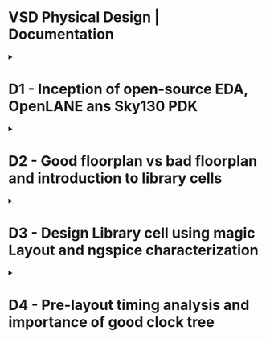 # VSD Physical Design | Documentation
<details><summary> <h1> D1 - Inception of open-source EDA, OpenLANE ans Sky130 PDK </summary><p>

<details><summary> <h1> D1_SK1 - How to talk to computers </summary><p>


<details><summary> <h2> :book: L1 - Introduction to QFN-48 Package, chips, pads, core, die and IPs</summary><p>		
The QFN-48 Package with a chip in the center is shown below. Connections are made to the boundaries of the chip through wirebonds.
		
![QN-48 Package with chip](https://user-images.githubusercontent.com/57150778/218431254-de324341-4bf1-43e9-97b5-6472ea4ce357.png)

Contents of a chip : 

i) Pads : These cells act as interfaces for signals travelling in and out of the chip.
ii) Core : This is where all the digital logic is placed.
iii) Die : It is the size of the entire chip; manufactured on Si wafer. 


![image](https://user-images.githubusercontent.com/57150778/218431961-da71e90b-a5a7-4345-aa84-be8762b517bd.png)

The two kinds of blocks on an SoC are Macros and IPs (Intellectual Properties). Macros are completely digital logic, while IP are blocks that need some level of intelligence to build.

</p>
</details>

<details><summary> <h2> :book: L2 - Introduction to RISC-V</summary><p>

### RISC-V Instruction Set Architecture (ISA)
It is the language of the computer. For a C-program to run on the hardware, the C-program is first compiled in its assembly language program. This assembly language program is converted to machine language program, (binary) which is basically electronic signals (0s and 1s) which are understood by the hardware of the computer. 

A hardware description language (HDL) is needed to replicate the Instruction Set Architecture using some RTL. HDL is the interface present between RISC-V architecture and the layout. 

![image](https://user-images.githubusercontent.com/57150778/218434578-debae85b-4371-4700-8541-730d258c081d.png)
</p>
</details>

<details><summary> <h2> :book: L3 - From Software Applications to Hardware </summary><p>	

Applications or software in our devices are implemented in the hardware chips, as described below:


Applications or software in out laptops / mobile phones are implemented in the hardware chips, like shown. 

System Software converts the application program into binary language. There are various layers of a system software.
The major components of a system software are:

1) OS: 
It handles IO operation, allocates memories. Majorly, it converts the application software to assembly language program and finally to binary language program so that it is understood by the hardware.
The outputs of the operating system are small functions in C/C++ or Java. These are input to the compiler.
		
2) Compiler : 
It converts the application software in C, C++ or Java into instructions (*.exe file),  the syntax of which depends on the type of hardware. For ex: If the hardware belongs to intel-X86, the instructions belong to X86; etc. 
		
3) Assembler:
An assembler takes in instructions and converts it into respective machine language program (Binary numbers: 1s and 0s). This binary language is fed to the hardware and accordingly, the hardware generates the output. 

![image](https://user-images.githubusercontent.com/57150778/218435817-f64b1f72-dc22-4d6e-abd6-749e1872040d.png)
</p>
</details>

</p>
</details>


<details><summary> <h1> D1-SK2 SoC design and OpenLANE  </summary><p>

<details><summary> <h2> :book: L1 - Intro to all components of open-source digital asic design  </summary><p>	

Digital ASIC design requires:

1) HDL : RTL of the function we want to implement including the RTL of all used Ips
2) CAD Tools used for electronic Design Automation (EDA)
3) Process Design Kits (PDK)

![image](https://user-images.githubusercontent.com/57150778/218443990-93629905-0fd2-46af-a6c7-cf76523a4cbd.png)


<h3> PDK </h3>

PDK acts as an interface between fabrication companies and designers. Earlier, design if an IC wad closely twined with process design kits owned by companies like TI. The need for separating design from fabrication technology led to creation of open-source PDKs (Processs Design Kits).

PDK is a collection of files for modelling the fabrication process for EDA tools. It consists of:
1) Process Design Rules - LVS, DRC checks
2) Device Models
3) Digital Standard Cell Libraries,
etc

Skywater 130nm open-pdk was introduced by Google and skywater, enabling complete ASIC design process to be open-source. 

Sky-130 nm tech node, despite being old; is still in use because of two main reasons:
1) Several applications don't need faster, advanced nodes. 130nm process has good enough performance to fit such applications. A pipelined version of RV32i CPU can achieve GHz clock. 
2) 130nm fabrication process is cheaper compared to advanced nodes.

</p>
</details>

<details><summary> <h2> :book: L2 - Simplified RTL-GDS Flow  </summary><p>

Major Implementation Steps in ASIC design flow are:
* Synthesis
* Floor/Power Planning
* Placement
* Clock Tree SYnthesis
* Routing
* Sign Off

The event of producing final layout is called "Tapeout".
![image](https://user-images.githubusercontent.com/57150778/218445851-b6ac990e-6b20-444f-9d43-2164cd7ab79a.png)

<details><summary><h3> Synthesis </h3></summary><p>

Design has to be translated into circuits having components from standard cell libraries (SCL).
The resultant circuit is a gate level netlist. It is functionally equivalent to the RTL.

![image](https://user-images.githubusercontent.com/57150778/218446318-07d5a251-0fbb-441b-b0c9-ab6d3353850b.png)

Standard Cells have a regular layout; typically all the same height with varying widths. It is an integer multiple of units called the "site width".
Each cell comes with different models or views utilized by different tools:

	1) Liberty view : electrical models like delay, power model
	2) HDL behavioral models for the cells
	3) SPICE or CDL view
	4) Layout View:
		i. GSDII (detailed View)
		ii. LEF View (abstract view)
        
![image](https://user-images.githubusercontent.com/57150778/218446473-f6b09bdd-dd3c-44ed-8125-99ee1ddeb7cb.png)
</p>
</details>

<details><summary><h3> Floor & Power Planning </h3></summary><p>

Floor and Power planning mean different things based on whether we are implementing a single component of the design (Macro) or the whole chip.
The objective is to plan the silicon area and create a robust Power Distribution Network to power the circuits.

<h4> Floorplanning </h4>

Chip Floor-Planning : The chip die is partitioned between different blocks and IO Pads are placed.

Macro Floor Planning : Macro dimensions, pin location and rows are defined. 

<h4> Power Planning </h4>

The power delivery network is constructed. The chip is powered by multiple VDD and Ground Pins. The power pins are connected to all components through rings and vertical and horizontal straps. Such parallel structures are meant to reduce the resistance and thus the IR drop; also the electromigration. Typically, the PDN used upper layers as they are thicker than lower metal layers.

![image](https://user-images.githubusercontent.com/57150778/218448464-1f20e51a-648b-4433-b8c2-a57de4fe4fe9.png)

</p>
</details>

<details><summary><h3> Placement  </h3></summary><p>

For macros we place std cells into rows, aligned with sites. Connected cells should be placed close to each other to reduce interconnect delays and to enable successful routing. 

![image](https://user-images.githubusercontent.com/57150778/218447701-c0d632c5-c5ff-4046-ad2e-c79d71d8c066.png)

Typically placement is done in 2 steps:

1) Global Placement : Finding optimal position for all cells. These positions are not necessarily legal.
2) Detailed Placement: The placement from global placement is minimally altered to be legal.
    
![image](https://user-images.githubusercontent.com/57150778/218447934-5bbc9237-41a2-457b-863d-88c51ac8ac75.png)

</p>
</details>

<details><summary><h3> Clock Tree Synthesis  </h3></summary><p>

Clock tree routing needs to be done before signal routing by creating a cock distribution network.
The goal is to deliver clock to all sequential cells while minimizing skew. This is typically implemented using an H-tree, X-tree or a fishbone structure.

![image](https://user-images.githubusercontent.com/57150778/218449271-6966e5c4-8bcd-446f-a6b6-48e5daf75597.png)

</p>
</details>

<details><summary><h3> Signal Routing  </h3></summary><p>

For each metal layer, the PDK defines:
	
i. Thickness
ii. Pitch
iii. Tracks
iv. Min width
v. Vias

![image](https://user-images.githubusercontent.com/57150778/218451009-82be9d51-83c5-4ed7-b309-04505eed0f63.png)


Most routers are grid routers, i.e., they create routes over existing tracks. Since the routing grid can be huge, the signal routing is done in two setps:

* Global Routing : Routing guides are generated.
* Detailed Routing : Routing guides are used to create actual wires. 

</p>
</details>

<details><summary><h3> Sign-Off  </h3></summary><p>

Signoff involves-

* Physical verifications:
    - Design Rule Checking (DRC) : To check that all design rules are satisfied.
    - Layout Versus Schematic Checks (LVS) : To ensure that layout is functionally equivalent to gate netlist.
* Timing Verification:
    - Static Timing Analysis (STA) : To make sure that all timing constraints are met and circuit will run at designated frequency.

</p>
</details>

</p>
</details>

<details><summary><h2> 📖 L3 - OpenLANE & Strive Chiplets  </h2></summary><p>

Using open source EDA tools presents a set of potential problems such as tool qualification, calibration, or missing tools for certain intermediate steps.
OpenLANE encounters this problem by presenting an Open-Source Flow for a True Open Source Tape-out experiment. 

An example of open everything SoCs is striV3. It makes use of open pdk, EDA tools as well as RTL. 

![image](https://user-images.githubusercontent.com/57150778/218457206-f20b49b0-c61e-474c-b614-d288fee14021.png)

Its SoC are present in various versions as described below:
	
![image](https://user-images.githubusercontent.com/57150778/218457450-010732c8-3932-4bc8-ba44-c1980f2af094.png)

	
The main objective of an open source EDA FLow is to produce a clean GDSII with no human intervention. This implies:

* No LVS Violations
* No DRC Violations
* No Timing Violations

OpenLANE presents a containersed set of tools that are containerized to function out of the box. It has two modes of operation:

* Autonomous
* Interactive
	
It can also be used for finding the best set of flow configurations for a particular design.
	
</p>
</details>

<details><summary><h2> 📖 L4 - Introduction to OpenLANE detailed ASIC Design Flow </h2></summary><p>

OpenLANE ASIC Flow : 
![OpenLANE ASIC Flow](https://user-images.githubusercontent.com/57150778/218458792-20a4b5e4-7e34-4f43-b772-46b8921b07e8.png)


<h3> RTL Synthesis </h3>
	
RTL is fed to yosys using design constraints. Yosys translates the RTL into a logic circuit using generic components.
This circuit is optimised and mapped into a standard cell library using abc. ABC has to be guided using abc scripts.
OpenLANE comes with various abc scripts referred to as "synthesis strategies". The strategies target the best area or could target the best timing, etc.

<h3> Synthesis Exploration (Utility) </h3>
	
Used to generate reports that show how the design delay and area is affected by the synthesis strategy (S1, S2, …S8). Based on this, we can pick the best strategy to continue with. 

![image](https://user-images.githubusercontent.com/57150778/218459424-8bcb6fbc-f96f-4aeb-9118-1c6949088772.png)


<h3> Design Exploration (Utility) </h3>
	
Used to sweep design configurations (>16). It generates a report as shown below that has more than 35 design metrics. Also shows the number of violations generated after generating the final layout. 
This is useful to find the best configuration for openLANE for any given design. Thus it is recommended to explore the design first and then used the obtained best configuration for this design going forward.
Ex : Exploration to find a configuration that gets a clean layout.


![image](https://user-images.githubusercontent.com/57150778/218459824-daa5b467-466a-4a04-b979-380a829ddabb.png)


<h3> Design For Testing </h3>

After synthesis we can insert a testing structure is we want our design to be ready for testing after fabrication. We can insert a scan chain using open src project Fault. It can perform:

* Scan insertion
* Automatic test Pattern Generation (ATPG)
* Test Patterns COmpaction
* Fault Coverage
* Fault Simulation

![image](https://user-images.githubusercontent.com/57150778/218460233-ea5be554-235f-4896-a62f-8c5eadfe271e.png)

	
<h3> Physical Implementation </h3>
	
It is also called automated PnR (Place and Route). It has several steps performed by the OpenROAD App.
* Floor/Power Planning
* End Decoupling Capacitors and Tap cell insertion
* Placement : Global and Detailed
* Post placement Optimization
* Clock Tree Synthesis (CTS)
* Routing : Global and Detailed
	

<h3> Logic Equivalence Checking | by Yosys </h3>
	
Every time a netlist is modified by CTS, post route optimization, etc; it must be checked for funtionality against the gate level netlist post synthesis.
	
	
<h3> Dealing with Antenna Rules Violation </h3>
	
A fabricated metal wire connected to transistor gates acts as an antenna. Charge can accumulate on it and can damage transistor gate during fabrication. To address this, the length of the wires must be limited. This is ensured by the router. However, if the router fails, there are two solutions : 
	
1) Bridging : Attatchign a higher intermediary layer
	
![image](https://user-images.githubusercontent.com/57150778/218462046-f78a338a-1eaa-4665-a191-db4a44164f75.png)

2) Adding Antenna diode cell to leak away charges
	
![image](https://user-images.githubusercontent.com/57150778/218462377-3f6ff250-d9b5-4a6f-a049-90d9e3087740.png)

As a preventative approach, OpenLANE adds a fake antenna diode next to all cells after placement. Antenna checks are done post routing (Magic). Finally, the fake antenna cells next to violating instance pins are replaced with real antenna cells from the SCL. 
	
![image](https://user-images.githubusercontent.com/57150778/218463312-fac9b846-9c9b-4b80-b792-aa142479170d.png)

	
<h3> SignOff </h3>
	
SignOff involves STA, DRC and LVS checks.

Timing Signoff is done by performing RC extraction to generate spef file. Then, STA is done using OpenSTA to generate timing reports.

![image](https://user-images.githubusercontent.com/57150778/218463959-af2c8a36-c684-441a-a90f-3732bdea81f7.png)
	
	
DRC is perfomed in magic. LVS checks are performed in Netgen and Magic.
	
	
	
</p>
</details>

</p>
</details>


<details><summary><h1> D1-SK3 - Get familiar to open-source EDA tools  </h1></summary><p>
<details><summary><h2> :computer: L1 - OpenLANE Directory structure in detail </h2></summary><p>

Working dir : 

![image](https://user-images.githubusercontent.com/57150778/218501720-dd6a2e5e-a965-4620-9926-41837ffa2314.png)



![image](https://user-images.githubusercontent.com/57150778/218501794-855f4a1a-8866-45c4-a727-b34393be8e32.png)

skywater-pdk : has all pdk related files - tech lef, tech files, std cell lefs, etc; made to work with commercial EDA tools.

open_pdks : It has a set of scripts and files to convert foundry level pdk to be compatible with open source EDA tools. 

sky130A : PDK variant made compatible to open source environment.

![image](https://user-images.githubusercontent.com/57150778/218515570-11530b38-b588-4e60-b6b2-dffaff619760.png)
![image](https://user-images.githubusercontent.com/57150778/218516877-6ee3ceca-89c2-46ed-a33d-b41e87738373.png)

Similarly, std cell lef and tech lef are present in:
![image](https://user-images.githubusercontent.com/57150778/218518481-aa224e8e-87b5-4314-b380-c63ea0cd0030.png)

work dir : 

![image](https://user-images.githubusercontent.com/57150778/218501861-fd5e6c65-e2e6-4640-a747-548ca08ab4ad.png)

	
</p>
</details>


<details><summary><h2> :computer: L2 - Design Preparation Step </h2></summary><p>

In the work directory openlane/designs many designs are present. The current design is picorv32A.

![image](https://user-images.githubusercontent.com/57150778/218528721-fa5f883b-28a3-473f-b5f2-622ed2cb680b.png)

The src directory consists of rtl netlist for the design and sdc file.

![image](https://user-images.githubusercontent.com/57150778/218530365-66ba4807-0614-4d84-a3f9-e9e933aaf039.png)

sdc file contents : The target clock period for the design is 20ns (50 MHz)

![image](https://user-images.githubusercontent.com/57150778/218530684-10c8bc4b-30d7-4cd8-aca2-e1a3443c5e6b.png)

config.tcl overrides default switches of openlane flow:

![image](https://user-images.githubusercontent.com/57150778/218531097-d94e1a30-582b-4d74-97a2-08fa649b5057.png)

The settings in sky130_fd_sc_hd_config.tcl override the switches in config.tcl such that the final clock period setting is 24.73 ns.

![image](https://user-images.githubusercontent.com/57150778/218532159-617bc5b9-b0ae-4d4f-abb0-4379174b4794.png)

<h3> Design Preparation </h3>

![image](https://user-images.githubusercontent.com/57150778/218534533-54cef366-b7c2-40c7-b29b-36aba797a1b6.png)



</p>
</details>

<details><summary><h2> :computer: L3 - Review Files After Design prep and run synthesis </h2></summary><p>

All the input lefs are merged into one file using mergeLef.py. The resultant merged.lef is present in:

![image](https://user-images.githubusercontent.com/57150778/218534885-4e97a7f0-2e91-4764-bd95-edf3c1c6598c.png)

The output config file containing all the switches applied is also present in the runs/<timestamp> directory:

![image](https://user-images.githubusercontent.com/57150778/218542857-2fa831d4-a522-4ce9-806a-bd3d69254825.png)

The cmds.tcl file contains commands run in the tool:

![image](https://user-images.githubusercontent.com/57150778/218542959-c8e43e54-dc2e-45dc-93eb-7b072804d136.png)

<h3> run_synthesis </h3>

![image](https://user-images.githubusercontent.com/57150778/218543049-b500a557-f3ab-4f73-95b6-889bf1d8683a.png)


</p>
</details>

<details><summary><h2> :computer: L5 - Steps to characterize synthesis results </h2></summary><p>

The resultant synthesized gate netlist and the mapped lef file are present in the runs/13-02_17-46/results/synthesis dir:

![image](https://user-images.githubusercontent.com/57150778/218543575-095518b9-93f4-486f-a4f1-3cdb521a2629.png)

synthesized netlist : 

![image](https://user-images.githubusercontent.com/57150778/218545405-7d262cca-6de3-40a5-a1bf-56dddc506b11.png)

The cell stats and timing reports can be seen in runs/13-02_17-46/reports/synthesis dir:

![image](https://user-images.githubusercontent.com/57150778/218543757-0cccd44a-87d6-4498-8e21-0459ef4e4972.png)

The cell stats are present in 1-yosys_4.stat.rpt

![image](https://user-images.githubusercontent.com/57150778/218545105-b2333545-b793-4a99-8bd0-ebd0dfe6d727.png)

The timing status post synthesis can be seen in 2-opensta.timing.rpt.The worst paths are reported in a descending order or negative slack.

![image](https://user-images.githubusercontent.com/57150778/218545476-02550855-cb17-49c5-8453-defd056edcc3.png)

Since the timing is violated for setup, synthesis is performed again by increasing target clock_period to 50. 

![image](https://user-images.githubusercontent.com/57150778/219638404-ac9b9929-67cf-474d-bca1-97c1eaefd3ba.png)

The new timing rpt for max path is shown below:

![image](https://user-images.githubusercontent.com/57150778/219643149-17393532-7176-4162-a0dc-db67b7ac4d7a.png)

New cell stats : 
	
![image](https://user-images.githubusercontent.com/57150778/219644413-f7518fe5-0bbc-4d82-8596-cdbc410b2c64.png)

area : 
	
![image](https://user-images.githubusercontent.com/57150778/219644786-a94a7a70-7d5e-494c-9813-e4b75ee65696.png)
	
	
</p>
</details>

</p>
</details>

</p>
</details>

<details><summary><h1>D2 - Good floorplan vs bad floorplan and introduction to library cells</h1></summary><p>

<details><summary><h1> D2-SK1 - Chip Floor planning Considerations </h1></summary><p>

<details><summary><h2> :book: L1 - Utilization Factor and Aspect Ratio </h1></summary><p>

1) Define width and height of core and die:
First step of physical design flow is to define the width and height of the core and the die.

<img src="https://user-images.githubusercontent.com/57150778/219647019-f9e03b89-7916-480d-ba27-91d2f7481272.png" width="450">

Consider a basic netlist as shown : 
	
<img src="https://user-images.githubusercontent.com/57150778/219647202-c0c18d24-fc05-41d8-ac63-b5f48e52720d.png" width="350">
			
We use the physical dimensions of the std cells to calculate the total area occupied by the netlist on the silicon wafer.  For ex : min area occupied by the current netlist:
	
<img src="https://user-images.githubusercontent.com/57150778/219647401-6835ae82-95f9-4528-b556-554751e79702.png" width="250">

Consider a silicon wafer with many dies. A die is a small semiconductor material specimen on which the fundamental circuit is fabricated. The die contains the core on which all digital logic is placed.

<img src="https://user-images.githubusercontent.com/57150778/219648341-878d6791-d2fd-4df3-b93f-7cd9e0a38c8e.png" width="350">
	
Suppose we select the core area such that the netlist occupied the core completely (100% utilization).

<img src="https://user-images.githubusercontent.com/57150778/219648277-902d44c8-1d27-4dab-81af-2cba7bc5df83.png" width="200">
		
Utilization Factor = (Area occupied by the netlist) / (Total area of the core)
		
In this case, the utilization factor = 1.
Practically, we go for 50-60% utilization. U.F. = 0.5-0.6. The remaining area is left for optimization, placing additional cells, etc.
		
Aspect ratio = Height / Width
				
In this case, aspect ratio = 1, implying that the chip is a square shape.


</p>
</details>

<details><summary><h2> :book: L2 - Concept of Pre-placed cells </h1></summary><p>

1) Defining Locations of Pre Places Cells
	
	a. What are pre placed cells?
		Consider some combinational logic cloud that translates to a large number of gates (50K-100K).
		We need not implement this as a part of the main circuitry. We can implement is separately; or even granularize the circuit itself (dividing the 100K gates into two blocks each of 50K gates).

<img src="https://user-images.githubusercontent.com/57150778/219649097-e6fea8df-ed5d-4061-8d1c-7670c018b5e8.png" width="500">

<img src="https://user-images.githubusercontent.com/57150778/219649178-a151fe8e-eefb-48fa-b1c9-cfdac5d76c7e.png" width="300">

We can now implement both these blocks independently. The IO pins are extended to the boundary and then we can Blackbox the two modules such that the internal circuitry is no longer visible.

<img src="https://user-images.githubusercontent.com/57150778/219650594-e6f49c3e-2488-4622-a718-a1e431ba2b3e.png" width="450">

<img src="https://user-images.githubusercontent.com/57150778/219650718-4dc8e988-cd29-4abf-a2b8-b1f04ab8f375.png" width="400">
	
These blocks when implemented separately, can be re-used in the top-level netlist multiple times.
			
Similarly IPs like memory, clock gating cell, comparator, mux, etc are available which can be implemented once and instantiated multiple times onto the netlist. 
These cells are placed onto the chip and their placement is fixed before the actual placement of std cells. Thus these are referred to as Pre-Placed Cells.
			 
b. Defining placement of Pre-Placed Cells:
	
We look at the placement of IO pins for the entire block and the interaction of the blocks with the remaining core logic to decide where to fix the position of the pre-placed cells.

<img src="https://user-images.githubusercontent.com/57150778/219650924-803af858-2216-49ff-bc4c-37a932de81f8.png" width="500">


</p>
</details>

<details><summary><h2> :book: L3 - De-coupling Capacitors </h1></summary><p>

Once the positions of pre-placed cells are fixed, we need to surround them with decoupling capacitance.
	
<h3>Need for decaps </h3>
	
When a logic cell switches, suppose it goes from 0 ->1, its internal capacitors need to be charged to represent logic 1. And this charge is provided by the supply voltage. Thus the VDD supply needs to supply the charge to all cells switching from logic 0 to logic 1.
Similarly, the VSS is responsible to handle all the discharge current for cells switching from logic 1 to logic 0.
But since there is a voltage drop across the power grid, the voltage that appears at std cells is lower (0.7 or 0.8 volts, say). Thus the internal capacitances cannot be charged to more than 0.8 volts. In order for this 0.8 volts to be detected as logic 1, it should be within the noise margin range of output logic. 

<img src="https://user-images.githubusercontent.com/57150778/219651832-0103ae31-05b1-47a3-a12d-a090d4a6809d.png" width="500">

<h3> Noise Margin </h3>
For any signal to be detected as logic 1, it needs to lie between Vih and Voh range, and so on….
		
Vil to Vih is undefined region as a signal appearing in this range can convert to any logic level. This is an issue due to a large physical distance from the main power supply to the std cells under consideration.

![image](https://user-images.githubusercontent.com/57150778/219652078-4c26d6fd-b871-4697-8478-180cdc2facd0.png)

Decoupling Capacitors:
	These are huge capacitors which are completely charged to the power supply. When the circuit switched, it can get the required current from the decoupling capacitor, since these are placed physically close to the logic circuitry and help to decouple the logic from power supply. 
	The decaps replenish the charge when surrounding cells are not switching. 

<img src="https://user-images.githubusercontent.com/57150778/219652229-524d13b7-cabd-4401-896f-adddfc64c9f3.png" width="500">

Pre placed cells are thus surrounded by decaps.

<img src="https://user-images.githubusercontent.com/57150778/219652318-9326b451-4053-4d71-b159-88c2266041d1.png" width="400">

	
</p>
</details>

	
<details><summary><h2> :book: L4 - Power Planning </h1></summary><p>

Decaps take care of local communication. For global communication, we need power planning. Suppose a macro o/p (16 bit bus) is input to another macro, where it is inverted. The goal is to ensure that the shape of the signal is maintained from the driver to the receiver.
	
<img src="https://user-images.githubusercontent.com/57150778/219652942-5fa64e7c-8819-49d2-9609-fcfa5e504d66.png" width="600">

	
All power lines are tapped to VDD and all ground lines are tapped to ground. Since we can't have many decaps placed all over the chip, the power supply needs to supply the power to retain the signal shape from driver to receiver. The power supply is distance from the signal line so there is possibility of <b>voltage drop</b>. Assuming the signal to be a 16 bit bus being inverted. Initially, each bit of the line is a capacitor charged to VDD or discharged to ground. When all VDD caps discharge to 0 and all caps at 0 charge to VDD; since we have a single ground line for all bits, we observe a bump in the voltage. If this bump voltage exceeds the noise margin, it may lead to undefined state. This phenomena is called <b>ground bounce</b>.
	
<img src="https://user-images.githubusercontent.com/57150778/219652991-ea961534-9516-4738-8dc1-f945c0fe6f2a.png" width=500>

	
Similarly when many caps charge at the same time through the same line, we may observe a voltage droop. This can also lead to an undefined state if it goes lower than noise margin. 
	
<img src="https://user-images.githubusercontent.com/57150778/219653122-47a28e6d-6644-40a7-9402-ac42adc4ea6e.png" width="500">

	
Both these problems arise since the power supply comes from only one point. This can be solved by having multiple power supplies to provide charging current and multiple ground lines to drain discharging current. This is a PG mesh.
	
<img src="https://user-images.githubusercontent.com/57150778/219653231-eac58bf8-7eb6-4d7d-a26a-47fc48963863.png" width="450">

<img src="https://user-images.githubusercontent.com/57150778/219653334-a5969fca-6eba-4790-9d7f-c0d348429462.png" width="450">


</p>
</details>	

<details><summary><h2> :book: L5 - Pin placement and logical cell placement blockage </h1></summary><p>

Consider the following circuit where blocks a, b and c are preplaces cells. The connectivity information of different gates is available in the netlist. 
	
<img src="https://user-images.githubusercontent.com/57150778/219654331-089cac84-43fd-4ccb-a2f0-4aab4cf94a19.png" width="400">

	
Suppose we put all IP ports on left and OP ports on the left. The ordering of IP and OP ports depends on where we plan to place the cells. Pin placement needs good understanding of the functionality of the design. This creates a handshaking between the frontend and backend team. 
	
<img src="https://user-images.githubusercontent.com/57150778/219654443-bb9bfb95-4446-4713-bcb5-e61dd3d5ed77.png" width="400">
	
The clock ports are bigger than signal ports since these drive the flops in the complete chip continuously. Bigger ports offer lower resistance. 

<h3>Logical Cell Placement Blockage:</h3>

Next, we add a logical cell placement blockage in the area outside the core since this area  is reserved for IO pins.

<img src="https://user-images.githubusercontent.com/57150778/219654549-e3afdd47-ff60-4206-97b4-3f0abf3a8201.png" width="400">

</p>
</details>

<details><summary><h2> :computer: L6 Steps to run floorplan using OpenLANE </h1></summary><p>

Information about all the available switches is present in README.md:

![image](https://user-images.githubusercontent.com/57150778/219656292-5a294f12-f695-4133-a909-798c1a97f559.png)

floorplan.tcl in configuration/ contains all the switches applied:

![image](https://user-images.githubusercontent.com/57150778/219657567-9e89c978-e5c2-4fff-aba9-f596ae1da759.png)

![image](https://user-images.githubusercontent.com/57150778/219658100-9afde7ff-e1ce-45af-9337-e0f5c7e2f8c6.png)

Running floorplan in OpenLANE:

![image](https://user-images.githubusercontent.com/57150778/219659187-bb008a0a-c630-4d92-8726-e949418568be.png)

	
</p>
</details>

<details><summary><h2> 💻: L7 - Review floorplan files and steps to view floorplan </h1></summary><p>

The core and die_area can be viewed in reports:

![image](https://user-images.githubusercontent.com/57150778/219694028-d4d6036d-9eaa-48a0-b9f1-ae03b00e4a09.png)

Floorplan def contents:
	
1) Die Area and std cell rows:
	
<img src="https://user-images.githubusercontent.com/57150778/219695202-aa1882b6-00a9-43bd-bf75-633a3daa4b43.png" width=500>
	
2) Tracks for metal routes

<img src="https://user-images.githubusercontent.com/57150778/219695587-18536270-d04c-4b5e-a8a3-ea6ab15f0402.png" width=400>
	
3) Std cells - unplaced

<img src="https://user-images.githubusercontent.com/57150778/219695822-dea8f3d0-1d19-4543-900a-b414f0ec4730.png" width=350>

4)  Decaps and tap cells placed and fixed:

<img src="https://user-images.githubusercontent.com/57150778/219696270-5f613771-7934-44ad-82fc-7e5e3b38b675.png" width=450>
	
5) Placed IO Pins

![image](https://user-images.githubusercontent.com/57150778/219697054-957aeaa1-a496-4cf5-8014-6411d1857e90.png)

6) Signal nets with logical connectivity-
	
![image](https://user-images.githubusercontent.com/57150778/219697356-7b2067dc-f967-44ec-a3b4-57e09cb05482.png)

The finally applied switches for core utilization, and horizontal and vertical metals for IO pins can be viewed in config.tcl:
	
![image](https://user-images.githubusercontent.com/57150778/219699348-e55e1acb-6d53-4396-929a-bde9c553626f.png)

	
</p>
</details>

<details><summary><h2> 💻: L8 - Review floorplan layout in magic </h1></summary><p>

Launching magic to view floorplan:

![image](https://user-images.githubusercontent.com/57150778/219699843-5c4d0c79-e770-46f0-9545-3709257b524d.png)

Reviewing Floorplan:

![image](https://user-images.githubusercontent.com/57150778/219724780-adc88d8a-5c92-4a41-b7dc-02b868732050.png)

Zooming in to show pin placement, decap cells and tap cells. All the logic cells are unplaced.


![image](https://user-images.githubusercontent.com/57150778/219726746-74989591-5ad7-4726-a484-0b7aa0b3f16d.png)

	
</p>
</details>

</p>
</details>

<details><summary><h1> D2_SK2 - Netlist Binding and placement </h1></summary><p>

<details><summary><h2> :book: L1 - Netlist Bindign and initial place design </h2></summary><p>

Binding netlist with physical cells

All cells in the netlist are rectangular blocks, whose sizes, delays, functionality, etc are defined in the library.
	
<img src="https://user-images.githubusercontent.com/57150778/219709788-7c26d367-8fc7-4f57-bc5d-6bc0a29146c0.png" width=400>

The library also has various flavors of the cells, which might be varying in sizes and delays because of having lower resistance paths.
	
<img src="https://user-images.githubusercontent.com/57150778/219709839-872ea2a9-c01e-4a6e-a42e-17b0c92947f5.png" width=500>

	
The obtained shapes and sizes of each gate are placed on the floorplan. Pre-placed cells are already present. It is taken care that pre-placed cells are not touched, and no other cells are placed in that area.
Cells interacting to IO ports are placed close to them. Additionally, interacting gates are placed close to each other to minimize route lengths and thus signal delays. 

<img src="https://user-images.githubusercontent.com/57150778/219710014-b579f973-b98d-4f58-ba78-8f29e7107f89.png" width=500>
	
</p>
</details>

<details><summary><h2> :book: L2 - Optimize placement using estimated wirelength and capacitance  </hs></summary><p>
	
Since some interacting cells are placed far away, we calculate the capacitances of estimated wire lengths. Long routes can read to loss of signal strength. Thus, to maintain signal integrity, we add repeaters in long routes. This increases the area of the floorplan.
Higher the value of the wire cap, worse the slew since charge needed to charge the capacitor is high. 

<img src="https://user-images.githubusercontent.com/57150778/219710457-94168a36-2391-4750-aaf8-eba82c0f3e3b.png" width=500>

We need to optimize this to minimize the number of repeaters

	
</p>
</details>
	
<details><summary><h2> :book: L3 - Final Placement Optimization  </hs></summary><p>
	
The repeaters reproduce the signal and send it to the required logic cell. Certain logic can be abutted to minimize signal delays, if the logic works at very high speed, etc. 

<img src="https://user-images.githubusercontent.com/57150778/219710936-939da12f-ee29-443d-90db-2b286fe4082d.png" width=500>

Once placement is optimized by adding buffers on long routes, since the clock tree has not been built, we need to check the setup timing analysis of data path. This assumes ideal conditions that all route delays and clock arrival time to flipflops are zero.  We need to make timing meet at this stage since routing would make the timing worse.

	
</p>
</details>	

<details><summary><h2> :book: L4 - Need for libraries and characterization  </hs></summary><p>
	
Synthesis is the first step in ASIC design flow in which we reproduce the functionality of an RTL using legal hardware. The next step is floor-planning. Here we decide the size of the core and die. This completely depends on area covered by the gates in the netlist and thus, depends on the shapes and sizes of standard cells. Next, during placement, we need to place the logic cells such that the initial timing is met. Next, during CTS, we need zero skew on clock pins across the entire design. Here we need clock buffers to ensure that clock signal has equal rise and fall times. Finally while routing, certain properties of the cells need to be taken care of and determine the type of routing. In signoff Static Timing Analysis, we need timing tables for all std cells. In all the steps, the properties of logic gates are important. These gates are collectively available in a library. Hence, library characterization is important.
	
	
![image](https://user-images.githubusercontent.com/57150778/219711315-58055fa8-6c78-4e28-a133-74f39e4993d3.png)


</p>
</details>
	
<details><summary><h2> :computer: L5 - Congestion Aware Placement using RePlace  </h2></summary><p>		

Placement in OpenLANE occurs in 2 stages  - 
	
1) Global Placement : This is a coarse placement and there is no legalization. Main objective is reducing the wirelength. The parameter used for this is HPWL (Half parameter wire length).
	
2) Detailed placement : The std cells placement is legalized.
	
In openLANE, there are different tools available to run both these steps. 
Legalization implies that std cells should be exactly inside the rows and abutted with each other; and there should be no overlaps. Legalization is more required from a timing point of view. 

In "run_placement", first global placement is run. 

<img src="https://user-images.githubusercontent.com/57150778/219712069-88ab5a5b-50c6-46ac-b5ce-93135cb4bcce.png" width="300">

The objective is to converge the "overflow". If the overflow value decreases, the placement is going correctly.

Final placement stats:

<img src="https://user-images.githubusercontent.com/57150778/219713458-8548aa43-c993-4a81-8d9f-4b86c743e627.png">

Optimization of placement by buffer insertion, cell resizing:

<img src="https://user-images.githubusercontent.com/57150778/219716128-0b4d3492-3df6-41bf-b13d-d879c514d493.png">

Launching magic to view post placement def-

<img src="https://user-images.githubusercontent.com/57150778/219715005-d187cfc8-c9a7-4b60-823d-78aa71977bd7.png">

Magic Layout : 

![image](https://user-images.githubusercontent.com/57150778/219719682-54e624f4-4552-4a3c-a7cf-2bef7090efd3.png)


All the standard cells are placed in std cell rows. There are no DRCs.

<img src="https://user-images.githubusercontent.com/57150778/219723388-5cf08c87-4053-4cbb-9df0-da2ebde86825.png" width=500>
	
PDN : Vpwr, Vgnd vertical stripes added in metal4 and horizontal stripes in metal5. Followpins present in metal1 and vias are stacked from metal1 to metal4.

![image](https://user-images.githubusercontent.com/57150778/219720566-05f54d8e-0830-472a-95d6-52d271a9918b.png)

<img src="https://user-images.githubusercontent.com/57150778/219721621-a705f4a6-3782-4557-85f8-b44182559e15.png" width=400>


Placement Def showing tech via definitions and std cell placement added:

<img src="https://user-images.githubusercontent.com/57150778/219717278-f07496a3-33a0-4977-83e4-c52897f84a37.png" width=600>

Repeaters added for optimizing timing post placement:

<img src="https://user-images.githubusercontent.com/57150778/219717467-58ca1d78-3b51-40b6-9443-cadae5808e73.png" width=600>

PDN added :

![image](https://user-images.githubusercontent.com/57150778/219717755-1f809efc-6e70-45e0-a43b-94243537a813.png)


</p>
</details>

	
</p>
</details>

<details><summary><h1> D2_SK3 Cell Design and Characterization Flows  </h1></summary><p>		

	
<details><summary><h2>:book: L1: Inputs for cell design flow </h2></summary><p>		

Standard cell information is available in a library. A library also has information about decaps, macros, IPs, etc.
The library also has cells with different functionality and sizes. The varying sizes are die to varying drive-strengths. 
The cells may also vary in threshold voltages. This variation in threshold voltage determines the speed of the cell.
	
<img src="https://user-images.githubusercontent.com/57150778/219728804-be7fb654-45b9-4ae6-b274-63d7e3f3fa7e.png" width=500>
	

Cell Design Flow (Inverter Cell):

Inputs : 

1) Process Design Kits (PDKs)
	
2) DRC and LVS rules  :A few examples of DRC checks are shown below. These are needed specifications for the std cell to get fabricated. Actual value is the drawn value.
	
<img src="https://user-images.githubusercontent.com/57150778/219729006-e854dcd3-598d-417e-b275-fe381a32be37.png" width=600>

	
3) SPICE Models: The circled values are obtained from the foundry. These are spice model parameters. The spice model files are also provided by the foundry. 
	
<img src="https://user-images.githubusercontent.com/57150778/219729335-f85124a2-ca75-4cd1-9b0a-d89c8d77e268.png" width=500>
	
</p>
</details>	
	
<details><summary><h2>:book: L2: Circuit Design Step </h2></summary><p>		

Inputs to cell design flow:

4) Library and User defined specs
	
The separation between, the power and ground rail determines the cell height. And it is up to the library developer to see that the cell height is maintained. Cell width depends on the timing information - wider cell have higher drive strengths. Higher drive strength cells can drive longer wires.
Another user defined specification is supply voltage. The top level designer decides the supply voltage for a design and the library designer has to make sure that the std cells operate at this supply voltage. He has to take care of the noise margin levels with respect to this supply voltage.
There can be specifications for metal layers for certain libraries (ex : certain libraries being needed to be built under certain metal layers, contacts to be present on M3,4,5,etc).
Pin Locations might also have user defined specifications like being located near the power and ground rail. Library designer has to make sure of it.
Drawn gate length can also be specified by the user. 
	
<img src="https://user-images.githubusercontent.com/57150778/219730122-339ac35d-c3e6-45bd-a34e-5b47ac3721db.png" width=300>

	
Design Steps:

1) Circuit Design:
	First step is to implement the function itself. The next step is to ensure that the cell meets the library requirement. For example, the (Wp/Lp) / (Wn/Ln) ratio is formulated as : 
		
<img src="https://user-images.githubusercontent.com/57150778/219730283-6f7e1c85-92b7-4c79-95ea-ddff6163002e.png" width=250>
		
We can have designated values of this ratio based on the required values of the switching threshold (Vm~0.98) specified by the designer. Switching threshold is the value at which Vin = Vout.
Or, a library designer can have specifications such as drain current value. These are all circuit design steps, based on spice simulations. 
The output of the circuit design step is the circuit description language : CDL.
	

</p>
</details>

<details><summary><h2>:book: L3: Layout Design Step </h2></summary><p>		

Layout Design Step : 

i) Implement the function by a set of transistor connections.
ii) Derive the pmos network graph and the nmos network graph. 

<img src="https://user-images.githubusercontent.com/57150778/219731284-b8733b8e-722c-4e63-af06-22b4653cb1d1.png" width=400>

	
iii) Obtain the Euler's path : Euler's path is the path that is being traced only once. In this case the Euler's path is A-C-E-F-D-B.
iv) Next we draw a stick diagram out of this Euler's path where the polysilicon inputs are placed in the order of the Euler's path. And then the circuit connections are made.
v) Next the stick diagram is converted to a layout while adhering to DRC rules from the foundry and user defined specifications given by the top level designer. 
	
![image](https://user-images.githubusercontent.com/57150778/219731469-c9d9a924-872f-41d0-8013-6f5789a90a59.png)

	
This hand drawn layout is loaded into a tool like Magic : 
	
<img src="https://user-images.githubusercontent.com/57150778/219731630-8abd526b-15db-47a0-b7dc-0562263631bd.png" width=350>
	
	
With this final layout we have the cell height and width and other user defined specifications like drain current, pin locations, etc. 
vi)  The final step is to extract the parasitics of this layout and characterize it in terms of timing. The output of the layout design will be GDSII, Lef files and extracted spice netlist (.cir), containing resistance and capacitance of each element in the layout.

The next step is characterization of std cells to get timing, noise and power dotlibs. It also contains the functionality of the circuit. 

	
</p>
</details>

<details><summary><h2> :book: L4: Typical Characterization Flow </h2></summary><p>		

For a characterization flow (of, say, a buffer cell), we have the following inputs : 
1) Layout:
	
<img src="https://user-images.githubusercontent.com/57150778/219732755-1b309fcc-6a39-4068-80ec-9fe4afcaf1da.png" width=350>

2) Circuit description : 

![image](https://user-images.githubusercontent.com/57150778/219732979-ecaa0a67-4da7-443c-9c38-51b91c0ad13e.png)
	
3) Spice extracted netlist and subckt definitions. The subckt contains spice models containing characteristics of the nmos or pmos transistors-

![image](https://user-images.githubusercontent.com/57150778/219733048-df75ce89-2697-471d-b702-c0172c2faa0c.png)
	
	
Characterization Setup
Step 1) Read the spice model files.
Step 2) Read in the extracted spice netlist.
Step 3)  Define the behavior of the buffer.
Step 4) Read the subckt files of the inverter
Step 5) Attach the necessary power sources.
Step 6) Apply the stimulus.
Step7 ) Provide necessary output capacitances. For ex, in NLDM models, the output capacitances are varied in a range. 
Step 8) Provide the necessary simulation command. Ex: ."tran 10e-12 4e-09 0e-00", ".dc …."
Step 9) All these inputs are fed as a configuration file called GUNA . The software generates timing, noise and power liberties. 
	
	
</p>
</details>
	
</p>
</details>

<details><summary><h1> D2_SK4 General timing characterization parameters </h1></summary><p>		
<details><summary><h2> :book: L1: Timing threshold definitions </h2></summary><p>		

Timing threshold definitions:
These are variables pertaining to any input waveform that we apply:
Consider the IP and OP waveforms of an inverter as shown
• slew_low_rise_thr :  typically 20% - "low" implies values close to logic 0. The slope of rising waveform is calculated between slew_low_rise_thr and slew_high_rise_thr.

• slew_high_rise_thr: Typically, 20% from the logic 1 level

• slew_low_fall_thr :  20% from logic 0 level of a falling waveform

• Slew_high_fall_thr : 20% value from logic 1 of a falling waveform
 
![image](https://user-images.githubusercontent.com/57150778/219735528-24e75f72-7d52-426e-b3f3-b634436bf90e.png)

	
• in_rise_thr: Assume an input waveform used for transient simulation of  a buffer as shown. Propagation delay is defined between in_rise_thr and out_rise_thr for a rising waveform. It is typically 50%.

• out_rise_thr : 50% value of the output rise waveform.
	
![image](https://user-images.githubusercontent.com/57150778/219735295-9bd9b6b9-fc92-475e-9d76-be6124b0a173.png)

	
• in_fall_thr :  Consider a fall waveform input to buffer and output waveform as shown. This value is typically 50%

• out_fall_thr : Also, 50%. Fall delay = out_fall_thr - in_fall_thr
	
![image](https://user-images.githubusercontent.com/57150778/219735944-253afbe7-c74c-4e7b-9d62-e83126788738.png)

	
</p>
</details>	
	
<details><summary><h2> :book: L2: Propagation delay and transition time </h2></summary><p>		

Consider a buffer cell. Propagation delay, generally can be calculated as:
Td = out_rise_thr - in_rise_thr
Or,
Td = out_fall_thr - in_fall_thr

Consider the following waveform of an inverter:
When the in_rise_thr and out_fall_thr are both at 50%, the delay comes out to be 23ps.

![image](https://user-images.githubusercontent.com/57150778/219736870-455352e8-c718-482f-a35a-0603c8755a16.png)


But when the thresholds are moved to say 70%, the output threshold arrives before the input and thus the propagation delay comes out to be negative (-42ps). Thus correct choice of threshold is very important. 

![image](https://user-images.githubusercontent.com/57150778/219736938-9b0a8e04-13e4-485c-9226-f4a897cc6832.png)


Propagation delay can also be negative when slew of the input waveform is very high due to high wire delays. This could happen if driver and receiver cells are placed far apart. Thus even with the right threshold, poor circuit design can lead to negative propagation delays. 


![image](https://user-images.githubusercontent.com/57150778/219737100-45227d6e-ea38-4019-beb0-af9d203ac834.png)


Timing characterization | Transition time

For a rising w/f : 
Transition time = time(slew_high_rise_thr) - time(slew_low_rise_thr)

And for a falling w/f:
Transition time = time(slew_high_fall_thr) - time(slew_low_fall_thr)

![image](https://user-images.githubusercontent.com/57150778/219737208-8e5395f7-fb4c-43f6-8659-a20773d40faa.png)

	
</p>
</details>
	
</p>
</details>

</p>
</details>


<details><summary> <h1> D3 - Design Library cell using magic Layout and ngspice characterization </summary><p>

<details><summary> <h1> D3_SK1 - Labs for CMOS inverter ngspice simulation </summary><p>

<details><summary><h2> :computer: L0: IO Placer Revision </h2></summary><p>		

OpenLANE allows changing settings at different stages iteratively. For ex, earlier we had equidistance pin placement. We can change that and run floorplan again as shown to get new IO placement:

![image](https://user-images.githubusercontent.com/57150778/221815459-680bf82b-4f45-4f15-8aea-d2490afcaf5b.png)

The resultant pin placement when viewed in magic are as shown - stacked one on top of another (Hungarian Algorithm).
Thus we can reset variables and run steps again in OpenLANE flow.

![image](https://user-images.githubusercontent.com/57150778/221815533-45b657bd-0a5e-400f-bac2-9b11095948c2.png)

The pins are seen to be cramped in lower left corner instead of being placed uniformly across IO ring.

![image](https://user-images.githubusercontent.com/57150778/221815630-2aeb4aff-49b1-42a9-8251-87dcfd130e54.png)


</p>
</details>


<details><summary><h2> :book: L1: Spice deck creation for CMOS inverter </h2></summary><p>		

Create spice deck:

A spice deck has connectivity information (like a netlist). It has inputs to be provided for simulation and points at which output is tapped. Pmos and nmos are denoted with the arrow to substrate instead of the bubble because in spice deck, we need to define connections with the substrate as well. Generally a lot of calculations go into finding the value of the load capacitor. But here we assume a constant value since we are only looking at the static behavior.  The W/L values of pmos and nmos are as defined. Typically, pmos is taken to be (2x or 3x) wider than nmos. 
	
Component Values: The output load value is taken to be 10fF. This is actually computed load capacitance. We take the input gate voltage as 2.5V.  Usually this value is taken to be a multiple of the channel length. (Channel length 1u => Voltage 1V). Drain or main supply voltage is also taken to be 2.5V. 
	
Identify nodes: Nodes are potential points surrounding each element as shown (blue). All the active and passive elements are surrounded by nodes at each terminal. The nodes are names as in, out, vdd and 0.

![image](https://user-images.githubusercontent.com/57150778/221838005-9705e324-3056-4fb9-86ba-fb0cdc114100.png)


</p>
</details>

<details><summary><h2> :computer: L2: Spice simulation lab for CMOS inverter </h2></summary><p>		

The spice deck is as shown. We sweep the input voltage from 0 to 2.5 in steps of 0.05 in a dc simulation. Finally the model file is described, containing technology definition of pmos and nmos.

<img src="https://user-images.githubusercontent.com/57150778/221838645-e2aab61c-9dc3-4801-9c69-23ba0b073b17.png" width=600>

Spice simulation specs : 

<img src="https://user-images.githubusercontent.com/57150778/221838830-8a43b9e9-960b-4b17-8896-2833150612a4.png" width=400>

Model file: contains technological parmeters with respect to nmos, pmos

<img src="https://user-images.githubusercontent.com/57150778/221839237-6bae9c64-8fb1-4560-b0e2-eed90c888b10.png" width=450>

Launch ngspice; go to run area and source the circuit file:

<img src="https://user-images.githubusercontent.com/57150778/222346675-0076b589-5f2f-4877-a10b-8fcc5f0c6ccc.png" width=400>

Execute the circuit using run command. setplot shows which characteristics are run. 

<img src="https://user-images.githubusercontent.com/57150778/222346931-0c6604ac-0438-4029-8810-5a7e4ea0d091.png" width=400>

Run "display" to check the node voltages currently present. Next, run "plot out vs in"

<img src="https://user-images.githubusercontent.com/57150778/222347174-ed37d78a-8627-4751-b207-76aa937c0499.png" width=400>

The characteristics are not centrally aligned and are slightly to the left.

<img src="https://user-images.githubusercontent.com/57150778/222347376-5f6431a7-3b7f-4e05-843c-84859b908c8c.png" width=400>

Consider another case where pmos width = 2.5x nmos width:

<img src="https://user-images.githubusercontent.com/57150778/222347484-4d44e358-9a94-46b1-9b12-409567cb8ff8.png" width=350>

The spice deck for this specification is as shown:

<img src="https://user-images.githubusercontent.com/57150778/222348567-a01a0dd6-6605-4f13-8053-05eee54af0c7.png" width=400>

Upon sourcing this circuit and plotting the output versus input, the following plot is obtained:

<img src="https://user-images.githubusercontent.com/57150778/222349610-cc70e1c2-aa35-45ef-8abf-02756e781f89.png" width=400>

The characteristics are more centrally aligned. 


</p>
</details>

<details><summary><h2> :book: 3: Switching Threshold Vm </h2></summary><p>

Consider two scenarios: In the second one, pmos is bigger in size than nmos.
The shape of the waveform is the same in both characteristics. This indicates that cmos inverter is  very robust device. i.e., when Vin is 0, op is high and vice versa for all cmos devices. Hence cmos logic is widely used for logic gate design.

<b>Static behaviour evaluation : CMOS inverter robustness</b>

<h3> Switching Threshold, Vm</h3>

It is the point at which Vin = Vout. It is where the characteristic meets a 45' line. It is the value of Vin at which output switches value. Case 1- Vm is approximately 1V. Case2: Vm is approximately 1.2V
At this point both pmos and nmos are in saturation region, thus there is high possibility of current flowing directly from power to ground. 

<img src="https://user-images.githubusercontent.com/57150778/222351570-a81548bd-490a-4ee4-83ba-8e9fc0c1afde.png" width=600>

Both pmos and nmos are turned on because Vg > Vth. At switching threshold, VGS = VDS. 

Thus VGS>>VTH

At this point, the same current is flowing through pmos and nmos

Idsp = -Idsn

<img src="https://user-images.githubusercontent.com/57150778/222351729-e4f86557-321a-4da0-b970-86a00786827f.png" width=550>

</p>
</details>

<details><summary><h2> :book: 4: Static and dynamic simulation of cmos inverter </h2></summary><p>

We vary pmos width as integral multiples of nmos width and check the variation of switching threshold value to see robustness of cmos inverter:

![image](https://user-images.githubusercontent.com/57150778/222355763-b5bd313c-efab-4321-bd30-f220bc1a18e4.png)

We take the following spice ckt with equal cmos and nmos widths:

<img src="https://user-images.githubusercontent.com/57150778/222355957-c051a4de-91b2-49bd-bf95-719dc892a999.png" width=400>

We source the ckt file:
> source ckt_file
> run
> setplot
> dc1
> display

<img src="https://user-images.githubusercontent.com/57150778/222356021-30e99aa9-19f7-4391-8517-f7999f1e5384.png" width=400>

"plot out vs in"

<img src="https://user-images.githubusercontent.com/57150778/222356132-ac18589d-5b62-4543-9773-2d3afc303b69.png" width=300>

From this curve, Vm~0.98.

We also do a delay calculation - finding variation of rise and fall delay with varying switching threshold. We change the input to a pulse to do a dynamic simulation, and do a transient analysis. 

![image](https://user-images.githubusercontent.com/57150778/222356427-80a59998-8ccf-48a1-960f-19940067b818.png)

In ngspice we run:
> Source "ckt file"
> "run"
> "setplot"

<img src="https://user-images.githubusercontent.com/57150778/222356670-78600dd8-881c-4c41-ab30-9efc35aca905.png" width=450>

> "tran2"

 <img src="https://user-images.githubusercontent.com/57150778/222356804-d2cf7eec-0592-427e-aeba-5ede71e06976.png" width=450>

> "plot out vs time in"
	
<img src="https://user-images.githubusercontent.com/57150778/222356901-d0e3ec42-ac57-42f0-b9c0-801b89cf42c0.png" width=350>

We calculate rise delay by difference in 50% values of ip rise and op rise waveforms"

<img src="https://user-images.githubusercontent.com/57150778/222357670-00e28798-da53-4dc4-bfc6-6582c912b67e.png" width=400>

<img src="https://user-images.githubusercontent.com/57150778/222357101-80c0d133-bbb2-40be-b1dc-0cdbeb0546b7.png" width=300>


Similarly for op_fall delay…. 


</p>
</details>

<details><summary><h2> :computer: L5- Labs to git clone vsdstdcelldesign </h2></summary><p>

![image](https://user-images.githubusercontent.com/57150778/222360087-483cb309-32cd-489d-ab1f-d937350f2985.png)

![image](https://user-images.githubusercontent.com/57150778/222360114-e68f55e7-00db-4a20-83dd-335bdcc520a9.png)

![image](https://user-images.githubusercontent.com/57150778/222360139-3d1cd73f-e6b3-4921-b8a3-afcaa7e134ea.png)

The inverter cell is viewed in magic layout.

</p>
</details>

</p>
</details>

<details><summary><h1> D3_SK2- Inception of Layout and CMOS fabrication Process </h1></summary><p>

<details><summary><h2> :book: L1- Create Active Regions </h2></summary><p>

<h3> 16 Mask Process </h3>

1) Selecting a substrate

The complete design is fabricated on the substrate. There are many kinds of substrates available. But we go or the one used most commonly in mobile devices, chips, etc - p-type silicon substrate.
Some of its properties include high resistivity, doping level of 10^15 per cm cube and orientation of 100.
The doping level is to be maintained at a level below the well doping. 
		
<img src="https://user-images.githubusercontent.com/57150778/222362314-18263edd-596e-4208-9dfa-7a39e71e284f.png" width=550>
	
2) Create active region for transistors

We create pockets for pmos and nmos devices. First step is to create an isolation between all the pockets so that the transistors don't interfere with functioning of each other.  First a SiO2 layer is grown which acts as an insulator. Next we deposit an 80nm layer of (Silicon Nitride) Si3N4. 
Next to create the pockets, we deposit a 1um layer of photoresist. 
Next we make Mask1 (masks are nothing but layout geometries in fabrication terms). Masks are used to protect certain areas of the photoresist while the other areas remain exposed to UV light. Thus we chemically wash out in developing solution the photoresist from certain regions.

<img src="https://user-images.githubusercontent.com/57150778/222362487-b3dbf8f1-5963-45cc-8b00-46cfc0d10987.png" width=450>

The resultant is:

<img src="https://user-images.githubusercontent.com/57150778/222362575-84d20b9e-1f1d-4506-baab-a6ed00d802cc.png" width=400>
		
Next we remove the mask so that now if we do some deposition or some etching, the areas under the photoresist stay protected. 

<img src="https://user-images.githubusercontent.com/57150778/222362669-9f5c2991-85b8-4f2e-8550-ada0060d3a75.png" width=400>

Next we etch off the silicon Nitride:
		
<img src="https://user-images.githubusercontent.com/57150778/222362756-9086efaf-6179-4fdb-acb5-1ad11cfce3e7.png" width=400>
		
Finally we can remove the photoresist because the Si offers enough protection to SiO2 areas to grow the oxides on the other areas. When we put this into an oxidation furnace, the unprotected areas of SiO2 will grow. This creates isolation areas (divided by grown SiO2) and transistors can be isolated on either sides of it.
		
<img src="https://user-images.githubusercontent.com/57150778/222362863-025d2cbd-1732-403d-ade5-8ca212f93fe2.png" width=400>
	

This process is called "LOCOS" (Local Oxidation of Silicon)

Next, the Si3N4 is stripped out in hot phosphoric acid- 
		
<img src="https://user-images.githubusercontent.com/57150778/222362991-4fa51c77-4de2-4734-b768-680feec8e441.png" width=400>


</p>
</details>

<details><summary><h2> :book: L2- Formation of nwell and pwell </h2></summary><p>

![image](https://user-images.githubusercontent.com/57150778/222365712-be957318-4205-48d1-afde-c7eb5468de4a.png)

</p>
</details>

<details><summary><h2> :book: L3- Formation of gate terminal </h2></summary><p>

![image](https://user-images.githubusercontent.com/57150778/222366272-b6357446-4187-4658-a2a8-e903c48d7be3.png)

</p>
</details>

<details><summary><h2> :book: L4- Lightly Doped Drain (LDD) formation  </h2></summary><p>

![image](https://user-images.githubusercontent.com/57150778/222367058-c8e37eb2-49f8-40c5-b15b-24713366ec64.png)

</p>
</details>

<details><summary><h2> :book: L5- Source and Drain formation </h2></summary><p>

![image](https://user-images.githubusercontent.com/57150778/222367432-83df9376-8275-4d6c-adf7-5839221c9742.png)

</p>
</details>


<details><summary><h2> :book: L6- Local interconnection formation </h2></summary><p>

![image](https://user-images.githubusercontent.com/57150778/222367793-8c5f6451-18d6-44a2-b1e9-c4def08c41c6.png)

</p>
</details>

<details><summary><h2> :book: L7- Higher Level Metal Formation </h2></summary><p>

![image](https://user-images.githubusercontent.com/57150778/222368318-bc8f3036-5c4f-4c00-a322-4a60fe446ba2.png)

</p>
</details>

<details><summary><h2> :computer: L8- Lab intro to Sky130 basic layers layout and LEF using inverter </h2></summary><p>

![image](https://user-images.githubusercontent.com/57150778/222956586-38b4cc83-ba70-42e0-a2f1-55fe7dbfff4a.png)

</p>
</details>

<details><summary><h2> :computer: L9 - Lab Steps to create std cell layout and extract spice netlist </h2></summary><p>

![image](https://user-images.githubusercontent.com/57150778/222956733-9c1a658d-5cde-4feb-8f06-3dcf82f1de93.png)

</p>
</details>



</p>
</details>

<details><summary><h1> D3_SK3 - Sky130 Tech file labs </h1></summary><p>

<details><summary><h2> :computer: L1 - Lab steps to create final spice deck using Sky130 tech </h2></summary><p>

![image](https://user-images.githubusercontent.com/57150778/222957131-71371afd-cd39-40ae-917a-0d682bb8744d.png)

</p>
</details>

<details><summary><h2> :computer: L2 - Lab steps to characterize inverter using sky130 model files </h2></summary><p>

![image](https://user-images.githubusercontent.com/57150778/222957459-2f49ea63-3f25-4f12-a6a3-dba289a953e4.png)

</p>
</details>

</p>
</details>

</p>
</details>


<details><summary><h1> D4 - Pre-layout timing analysis and importance of good clock tree </h1></summary><p>


<details><summary><h1>  D4_SK1 - Timing modelling using delay tables <h1></summary><p>

<details><summary><h2> :computer: L1 - Lab steps to convert grid info to track info  </h2></summary><p>

![image](https://user-images.githubusercontent.com/57150778/222957681-00c0c2a7-e4d2-4e73-8733-b14f8323f438.png)


</p>
</details>

<details><summary><h2> :computer: L2 -  Lab steps to convert magic layout to std cell LEF  </h2></summary><p>

![image](https://user-images.githubusercontent.com/57150778/222957850-6ef1cd94-a682-4add-b88a-0ef9700348b7.png)

</p>
</details>


<details><summary><h2> :computer: L3 -  Introduction to timing libs and steps to include new cell in synthesis  </h2></summary><p>

![image](https://user-images.githubusercontent.com/57150778/222958004-2f0f97d2-0ee6-4ca6-9147-881c18aee137.png)

</p>
</details>

<details><summary><h2> :book: L4 - Introduction to delay tables  </h2></summary><p>

![image](https://user-images.githubusercontent.com/57150778/222958104-888966cd-36ac-4ff8-915a-99da9742b0a1.png)

</p>
</details>

<details><summary><h2> :book: L5,6 - Delay tables usage </h2></summary><p>

![image](https://user-images.githubusercontent.com/57150778/222958157-3fcac65c-e4f5-4efc-af86-1bc6128276f3.png)

</p>
</details>

<details><summary><h2> :computer: L7 - Lab steps to configure synthesis settings to fix slack and include vsdinv </h2></summary><p>

![image](https://user-images.githubusercontent.com/57150778/222958221-cabe693d-368e-49bc-91e9-fcbe625914af.png)

</p>
</details>

</p>
</details>

<details><summary><h1> D4_SK2 - Timing Analysis with ideal clock using openSTA </h1></summary><p>

<details><summary><h2> :book: L1 - Setup timing analysis and introduction to flip flop setup time </h2></summary><p>

![image](https://user-images.githubusercontent.com/57150778/222958417-0bf9b697-4180-435a-ac36-f949f7f58a98.png)

</p>
</details>

<details><summary><h2> :book: L2 - Introduction to clock jitter and uncertainty </h2></summary><p>

![image](https://user-images.githubusercontent.com/57150778/222958457-1beacdeb-937b-49ce-94bb-f9ed907e5665.png)

</p>
</details>

<details><summary><h2> :computer: L3 - Lab steps to configure OpenSTA for post-synth timing analysis </h2></summary><p>

![image](https://user-images.githubusercontent.com/57150778/222958494-1ad013fa-7b94-4f74-8358-448a8f4cd89d.png)

</p>
</details>

</p>
</details>

</p>
</details>

